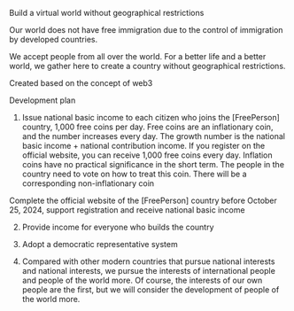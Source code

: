Build a virtual world without geographical restrictions


Our world does not have free immigration due to the control of immigration by developed countries.


We accept people from all over the world. For a better life and a better world, we gather here to create a country without geographical restrictions.

Created based on the concept of web3

Development plan

1. Issue national basic income to each citizen who joins the [FreePerson] country, 1,000 free coins per day. Free coins are an inflationary coin, and the number increases every day. The growth number is the national basic income + national contribution income. If you register on the official website, you can receive 1,000 free coins every day. Inflation coins have no practical significance in the short term. The people in the country need to vote on how to treat this coin. There will be a corresponding non-inflationary coin

Complete the official website of the [FreePerson] country before October 25, 2024, support registration and receive national basic income

2. Provide income for everyone who builds the country

3. Adopt a democratic representative system

4. Compared with other modern countries that pursue national interests and national interests, we pursue the interests of international people and people of the world more. Of course, the interests of our own people are the first, but we will consider the development of people of the world more.
